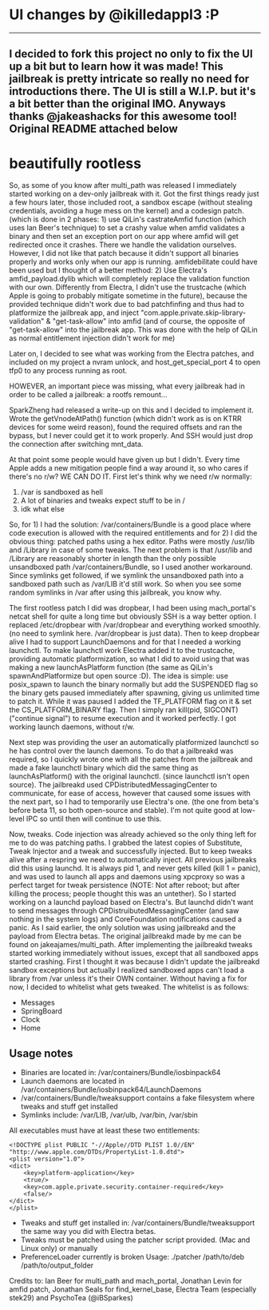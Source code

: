 # UI changes by @ikilledappl3 :P 
---------------------------------------------------------------------
I decided to fork this project no only to fix the UI up a bit but to learn how it was made!
This jailbreak is pretty intricate so really no need for introductions there.
The UI is still a W.I.P. but it's a bit better than the original IMO.
Anyways thanks @jakeashacks for this awesome tool!
Original README attached below
---------------------------------------------------------------------
# beautifully rootless

So, as some of you know after multi_path was released I immediately started working on a dev-only jailbreak with it. Got the first things ready just a few hours later, those included root, a sandbox escape (without stealing credentials, avoiding a huge mess on the kernel) and a codesign patch. (which is done in 2 phases: 1) use QiLin's castrateAmfid function (which uses Ian Beer's technique) to set a crashy value when amfid validates a binary and then set an exception port on our app where amfid will get redirected once it crashes. There we handle the validation ourselves. However, I did not like that patch because it didn't support all binaries properly and works only when our app is running. amfidebilitate could have been used but I thought of a better method: 2) Use Electra's amfid_payload.dylib which will completely replace the validation function with our own. Differently from Electra, I didn't use the trustcache (which Apple is going to probably mitigate sometime in the future), because the provided technique didn't work due to bad patchfinfing and thus had to platformize the jailbreak app, and inject "com.apple.private.skip-library-validation" & "get-task-allow" into amfid (and of course, the opposite of "get-task-allow" into the jailbreak app. This was done with the help of QiLin as normal entitlement injection didn't work for me)

Later on, I decided to see what was working from the Electra patches, and included on my project a nvram unlock, and host_get_special_port 4 to open tfp0 to any process running as root.

HOWEVER, an important piece was missing, what every jailbreak had in order to be called a jailbreak: a rootfs remount...

SparkZheng had released a write-up on this and I decided to implement it. Wrote the getVnodeAtPath() function (which didn't work as is on KTRR devices for some weird reason), found the required offsets and ran the bypass, but I never could get it to work properly. And SSH would just drop the connection after switching mnt_data.

At that point some people would have given up but I didn't. Every time Apple adds a new mitigation people find a way around it, so who cares if there's no r/w? WE CAN DO IT. First let's think why we need r/w normally:

1. /var is sandboxed as hell
2. A lot of binaries and tweaks expect stuff to be in /
3. idk what else

So, for 1) I had the solution: /var/containers/Bundle is a good place where code execution is allowed with the required entitlements and for 2) I did the obvious thing: patched paths using a hex editor. Paths were mostly /usr/lib and /Library in case of some tweaks. The next problem is that /usr/lib and /Library are reasonably shorter in length than the only possible unsandboxed path /var/containers/Bundle, so I used another workaround. Since symlinks get followed, if we symlink the unsandboxed path into a sandboxed path such as /var/LIB it'd still work. So when you see some random symlinks in /var after using this jailbreak, you know why.

The first rootless patch I did was dropbear, I had been using mach_portal's netcat shell for quite a long time but obviously SSH is a way better option. I replaced /etc/dropbear with /var/dropbear and everything worked smoothly. (no need to symlink here. /var/dropbear is just data). Then to keep dropbear alive I had to support LaunchDaemons and for that I needed a working launchctl. To make launchctl work Electra added it to the trustcache, providing automatic platformization, so what I did to avoid using that was making a new launchAsPlatform function (the same as QiLin's spawnAndPlatformize but open source :D). The idea is simple: use posix_spawn to launch the binary normally but add the SUSPENDED flag so the binary gets paused immediately after spawning, giving us unlimited time to patch it. While it was paused I added the TF_PLATFORM flag on it & set the CS_PLATFORM_BINARY flag. Then I simply ran kill(pid, SIGCONT) ("continue signal") to resume execution and it worked perfectly. I got working launch daemons, without r/w.

Next step was providing the user an automatically platformized launchctl so he has control over the launch daemons. To do that a jailbreakd was required, so I quickly wrote one with all the patches from the jailbreak and made a fake launchctl binary which did the same thing as launchAsPlatform() with the original launchctl. (since launchctl isn't open source). The jailbreakd used CPDistributedMessagingCenter to communicate, for ease of access, however that caused some issues with the next part, so I had to temporarily use Electra's one. (the one from beta's before beta 11, so both open-source and stable). I'm not quite good at low-level IPC so until then will continue to use this.

Now, tweaks. Code injection was already achieved so the only thing left for me to do was patching paths. I grabbed the latest copies of Substitute, Tweak Injector and a tweak and successfully injected. But to keep tweaks alive after a respring we need to automatically inject. All previous jailbreaks did this using launchd. It is always pid 1, and never gets killed (kill 1 = panic), and was used to launch all apps and daemons using xpcproxy so was a perfect target for tweak persistence (NOTE: Not after reboot; but after killing the process; people thought this was an untether). So I started working on a launchd payload based on Electra's. But launchd didn't want to send messages through CPDistruibutedMessagingCenter (and saw nothing in the system logs) and CoreFoundation notifications caused a panic. As I said earlier, the only solution was using jailbreakd and the payload from Electra betas. The original jailbreakd made by me can be found on jakeajames/multi_path. After implementing the jailbreakd tweaks started working immediately without issues, except that all sandboxed apps started crashing. First I thought it was because I didn't update the jailbreakd sandbox exceptions but actually I realized sandboxed apps can't load a library from /var unless it's their OWN container. Without having a fix for now, I decided to whitelist what gets tweaked. The whitelist is as follows:

- Messages
- SpringBoard
- Clock
- Home

## Usage notes

- Binaries are located in: /var/containers/Bundle/iosbinpack64
- Launch daemons are located in /var/containers/Bundle/iosbinpack64/LaunchDaemons
- /var/containers/Bundle/tweaksupport contains a fake filesystem where tweaks and stuff get installed
- Symlinks include: /var/LIB, /var/ulb, /var/bin, /var/sbin

All executables must have at least these two entitlements:

    <!DOCTYPE plist PUBLIC "-//Apple//DTD PLIST 1.0//EN" "http://www.apple.com/DTDs/PropertyList-1.0.dtd">
    <plist version="1.0">
    <dict>
        <key>platform-application</key>
        <true/>
        <key>com.apple.private.security.container-required</key>
        <false/>
    </dict>
    </plist>


- Tweaks and stuff get installed in: /var/containers/Bundle/tweaksupport the same way you did with Electra betas.
- Tweaks must be patched using the patcher script provided. (Mac and Linux only) or manually
- PreferenceLoader currently is broken
Usage:
    ./patcher /path/to/deb /path/to/output_folder

Credits to: Ian Beer for multi_path and mach_portal, Jonathan Levin for amfid patch, Jonathan Seals for find_kernel_base, Electra Team (especially stek29) and PsychoTea (@iBSparkes)
